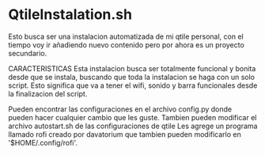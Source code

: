 # QtileInstalation.sh
Esto busca ser una instalacion automatizada de mi qtile personal, con el tiempo voy ir añadiendo nuevo contenido pero por ahora es un proyecto secundario.

CARACTERISTICAS
Esta instalacion busca ser totalmente funcional y bonita desde que se instala, buscando que toda la instalacion se haga con un solo script.
Esto significa que va a tener el wifi, sonido y barra funcionales desde la finalizacion del script.

Pueden encontrar las configuraciones en el archivo config.py donde pueden hacer cualquier cambio que les guste.
Tambien pueden modificar el archivo autostart.sh de las configuraciones de qtile
Les agrege un programa llamado rofi creado por davatorium que tambien pueden modificarlo en '$HOME/.config/rofi'.
